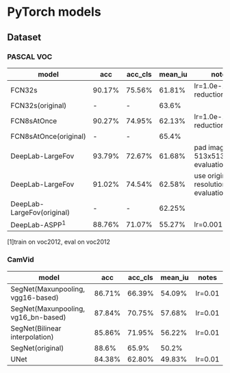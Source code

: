 # PyTorch models

## Dataset
### PASCAL VOC
model|acc|acc_cls|mean_iu|notes
---|---|---|---|---
FCN32s|90.17%|75.56%|61.81%|lr=1.0e-10<br>reduction='sum'
FCN32s(original)|-|-|63.6%|
FCN8sAtOnce|90.27%|74.95%|62.13%|lr=1.0e-10<br>reduction='sum'
FCN8sAtOnce(original)|-|-|65.4%|
DeepLab-LargeFov|93.79%|72.67%|61.68%|pad images to 513x513 for evaluation
DeepLab-LargeFov|91.02%|74.54%|62.58%|use original resolution for evaluation
DeepLab-LargeFov(original)|-|-|62.25%|
DeepLab-ASPP<sup>1</sup>|88.76%|71.07%|55.27%|lr=0.001
[1]train on voc2012, eval on voc2012

### CamVid
model|acc|acc_cls|mean_iu|notes
---|---|---|---|---
SegNet(Maxunpooling, vgg16-based)|86.71%|66.39%|54.09%|lr=0.01
SegNet(Maxunpooling, vg16_bn-based)|87.84%|70.75%|57.68%|lr=0.01
SegNet(Bilinear interpolation)|85.86%|71.95%|56.22%|lr=0.01
SegNet(original)|88.6%|65.9%|50.2%
UNet|84.38%|62.80%|49.83%|lr=0.01
